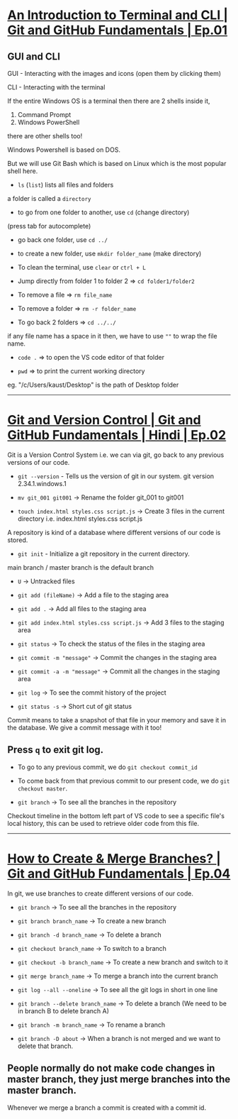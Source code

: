 # [An Introduction to Terminal and CLI | Git and GitHub Fundamentals | Ep.01](https://www.youtube.com/watch?v=3WQu7iWHAhI&list=PLfEr2kn3s-brBO7d9irTRvClcjiNhzczH)

## GUI and CLI

GUI - Interacting with the images and icons (open them by clicking them)

CLI - Interacting with the terminal

If the entire Windows OS is a terminal then there are 2 shells inside it, 
1. Command Prompt
2. Windows PowerShell

there are other shells too!

Windows Powershell is based on DOS.

But we will use Git Bash which is based on Linux which is the most popular shell here.

- `ls` (`list`) lists all files and folders

a folder is called a `directory`

- to go from one folder to another, use `cd` (change directory)

(press tab for autocomplete)

- go back one folder, use `cd ../`

- to create a new folder, use `mkdir folder_name` (make directory)

- To clean the terminal, use `clear` or `ctrl + L`

- Jump directly from folder 1 to folder 2 => `cd folder1/folder2`

- To remove a file => `rm file_name`

- To remove a folder => `rm -r folder_name`

- To go back 2 folders => `cd ../../`

if any file name has a space in it then, we have to use `""` to wrap the file name.

- `code .` => to open the VS code editor of that folder

- `pwd` => to print the current working directory

eg. "/c/Users/kaust/Desktop" is the path of Desktop folder

---

# [Git and Version Control | Git and GitHub Fundamentals | Hindi | Ep.02](https://www.youtube.com/watch?v=LdeNFQMI42o&list=PLfEr2kn3s-brBO7d9irTRvClcjiNhzczH&index=4)

Git is a Version Control System i.e. we can via git, go back to any previous versions of our code. 

- `git --version` - Tells us the version of git in our system.
git version 2.34.1.windows.1

- `mv git_001 git001` -> Rename the folder git_001 to git001

- `touch index.html styles.css script.js` -> Create 3 files in the current directory i.e. index.html styles.css script.js

A repository is kind of a database where different versions of our code is stored.

- `git init` - Initialize a git repository in the current directory.

main branch / master branch is the default branch

- `U` -> Untracked files

- `git add (fileName)` -> Add a file to the staging area

- `git add .` -> Add all files to the staging area

- `git add index.html styles.css script.js` -> Add 3 files to the staging area

- `git status` -> To check the status of the files in the staging area

- `git commit -m "message"` -> Commit the changes in the staging area

- `git commit -a -m "message"` -> Commit all the changes in the staging area

- `git log` -> To see the commit history of the project

- `git status -s` -> Short cut of git status

Commit means to take a snapshot of that file in your memory and save it in the database. We give a commit message with it too!

## Press `q` to exit git log.

- To go to any previous commit, we do `git checkout commit_id`

- To come back from that previous commit to our present code, we do `git checkout master`.

- `git branch` -> To see all the branches in the repository

Checkout timeline in the bottom left part of VS code to see a specific file's local history, this can be used to retrieve older code from this file.

---

# [How to Create & Merge Branches? | Git and GitHub Fundamentals | Ep.04](https://www.youtube.com/watch?v=UlckC6wLudI&list=PLfEr2kn3s-brBO7d9irTRvClcjiNhzczH&index=4)

In git, we use branches to create different versions of our code.

- `git branch` -> To see all the branches in the repository

- `git branch branch_name` -> To create a new branch

- `git branch -d branch_name` -> To delete a branch

- `git checkout branch_name` -> To switch to a branch

- `git checkout -b branch_name` -> To create a new branch and switch to it

- `git merge branch_name` -> To merge a branch into the current branch

- `git log --all --oneline` -> To see all the git logs in short in one line

- `git branch --delete branch_name` -> To delete a branch
(We need to be in branch B to delete branch A)

- `git branch -m branch_name` -> To rename a branch

- `git branch -D about` -> When a branch is not merged and we want to delete that branch.

## People normally do not make code changes in master branch, they just merge branches into the master branch.

Whenever we merge a branch a commit is created with a commit id.